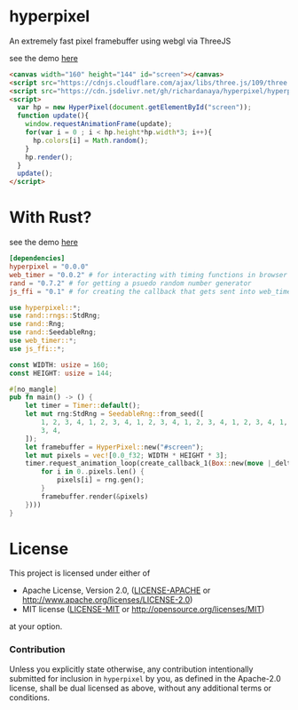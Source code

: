 # hyperpixel

An extremely fast pixel framebuffer using webgl via ThreeJS

see the demo [here](https://richardanaya.github.com/hyperpixel)

```html
<canvas width="160" height="144" id="screen"></canvas>
<script src="https://cdnjs.cloudflare.com/ajax/libs/three.js/109/three.min.js"></script>
<script src="https://cdn.jsdelivr.net/gh/richardanaya/hyperpixel/hyperpixel.js"></script>
<script>
  var hp = new HyperPixel(document.getElementById("screen"));
  function update(){
    window.requestAnimationFrame(update);
    for(var i = 0 ; i < hp.height*hp.width*3; i++){
      hp.colors[i] = Math.random();
    }
    hp.render();
  }
  update();
</script>
```

# With Rust?

see the demo [here](https://richardanaya.github.com/hyperpixel/examples/static/index.html)

```toml
[dependencies]
hyperpixel = "0.0.0"
web_timer = "0.0.2" # for interacting with timing functions in browser
rand = "0.7.2" # for getting a psuedo random number generator
js_ffi = "0.1" # for creating the callback that gets sent into web_timer's `request_animation_loop`
```
```rust
use hyperpixel::*;
use rand::rngs::StdRng;
use rand::Rng;
use rand::SeedableRng;
use web_timer::*;
use js_ffi::*;

const WIDTH: usize = 160;
const HEIGHT: usize = 144;

#[no_mangle]
pub fn main() -> () {
    let timer = Timer::default();
    let mut rng:StdRng = SeedableRng::from_seed([
        1, 2, 3, 4, 1, 2, 3, 4, 1, 2, 3, 4, 1, 2, 3, 4, 1, 2, 3, 4, 1, 2, 3, 4, 1, 2, 3, 4, 1, 2,
        3, 4,
    ]);
    let framebuffer = HyperPixel::new("#screen");
    let mut pixels = vec![0.0_f32; WIDTH * HEIGHT * 3];
    timer.request_animation_loop(create_callback_1(Box::new(move |_delta| {
        for i in 0..pixels.len() {
            pixels[i] = rng.gen();
        }
        framebuffer.render(&pixels)
    })))
}
```

# License

This project is licensed under either of

 * Apache License, Version 2.0, ([LICENSE-APACHE](LICENSE-APACHE) or
   http://www.apache.org/licenses/LICENSE-2.0)
 * MIT license ([LICENSE-MIT](LICENSE-MIT) or
   http://opensource.org/licenses/MIT)

at your option.

### Contribution

Unless you explicitly state otherwise, any contribution intentionally submitted
for inclusion in `hyperpixel` by you, as defined in the Apache-2.0 license, shall be
dual licensed as above, without any additional terms or conditions.

